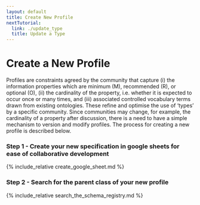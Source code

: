 ```yaml
---
layout: default
title: Create New Profile
nextTutorial:
  link: ./update_type
  title: Update a Type
---
```


# Create a New Profile
Profiles are constraints agreed by the community that capture (i) the information properties which are minimum (M), recommended (R), or optional (O), (ii) the cardinality of the property, i.e. whether it is expected to occur once or many times, and (iii) associated controlled vocabulary terms drawn from existing ontologies. These refine and optimise the use of ‘types’ by a specific community. Since communities may change, for example, the cardinality of a property after discussion, there is a need to have a simple mechanism to version and modify profiles. The process for creating a new profile is described below.

### Step 1 - Create your new specification in google sheets for ease of collaborative development
{% include_relative create_google_sheet.md %}

### Step 2 - Search for the parent class of your new profile
{% include_relative search_the_schema_registry.md %}

